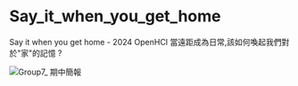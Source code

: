 # Say_it_when_you_get_home
Say it when you get home - 2024 OpenHCI 當遠距成為日常,該如何喚起我們對於"家"的記憶 ?

![Group7_ 期中簡報](https://github.com/PicassoEason/Say_it_when_you_get_home/assets/87004138/5e5ba66c-aac5-4e89-83de-1797382e8ba0)
